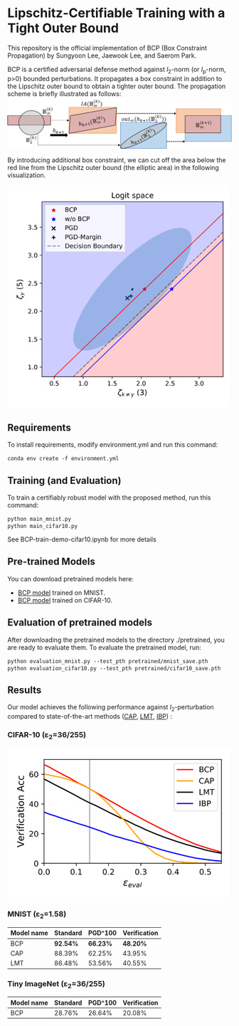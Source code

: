 # Lipschitz-Certifiable Training with a Tight Outer Bound

This repository is the official implementation of BCP (Box Constraint Propagation) by Sungyoon Lee, Jaewook Lee, and Saerom Park.

BCP is a certified adversarial defense method against _l_<sub>2</sub>-norm (or _l_<sub>p</sub>-norm, p>0) bounded perturbations.
It propagates a box constraint in addition to the Lipschitz outer bound to obtain a tighter outer bound.
The propagation scheme is briefly illustrated as follows:
![Propagation](./media/Illustration.png)

By introducing additional box constraint, we can cut off the area below the red line from the Lipschitz outer bound (the elliptic area) in the following visualization.

<!----
<a href="https://www.codecogs.com/eqnedit.php?latex=l_2" target="_blank"><img src="https://latex.codecogs.com/gif.latex?l_2" title="l_2" /></a>-norm (or <a href="https://www.codecogs.com/eqnedit.php?latex=l_p" target="_blank"><img src="https://latex.codecogs.com/gif.latex?l_p" title="l_p" /></a>-norm)
__l__<sub>2</sub>-norm
__l__<sub>p</sub>-norm, p>0
![Tightening](./media/Tightening.png)
---->
<img src="./media/Tightening.png" width="500">


<!----
> 📋Optional: include a graphic explaining your approach/main result, bibtex entry, link to demos, blog posts and tutorials
---->

## Requirements

To install requirements, modify environment.yml and run this command:

```setup
conda env create -f environment.yml
```

<!----
> 📋Describe how to set up the environment, e.g. pip/conda/docker commands, download datasets, etc...
---->

## Training (and Evaluation)

To train a certifiably robust model with the proposed method, run this command:

```train
python main_mnist.py
python main_cifar10.py
```
See BCP-train-demo-cifar10.ipynb for more details

<!----
> 📋Describe how to train the models, with example commands on how to train the models in your paper, including the full training procedure and appropriate hyperparameters.
---->


## Pre-trained Models

You can download pretrained models here:

- [BCP model](https://drive.google.com/file/d/17MsumEnGQvpMQaXMXRZK4xK8mpnO0oRz/view?usp=sharing) trained on MNIST.
- [BCP model](https://drive.google.com/file/d/1MuXNJ63_HwzKtBMrRlvrLGIzD3FhH-Ov/view?usp=sharing) trained on CIFAR-10.


<!----
> 📋Give a link to where/how the pretrained models can be downloaded and how they were trained (if applicable).  Alternatively you can have an additional column in your results table with a link to the models.
---->

## Evaluation of pretrained models

After downloading the pretrained models to the directory ./pretrained, you are ready to evaluate them.
To evaluate the pretrained model, run:

```eval
python evaluation_mnist.py --test_pth pretrained/mnist_save.pth
python evaluation_cifar10.py --test_pth pretrained/cifar10_save.pth
```

<!----
> 📋Describe how to evaluate the trained models on benchmarks reported in the paper, give commands that produce the results (section below).
---->

## Results

Our model achieves the following performance against _l_<sub>2</sub>-perturbation compared to state-of-the-art methods ([CAP](https://arxiv.org/abs/1805.12514), [LMT](https://arxiv.org/abs/1802.04034), [IBP](https://arxiv.org/abs/1810.12715)) :

### CIFAR-10 (&epsilon;<sub>2</sub>=36/255)

<!----
![Results](./media/result_CIFAR.png)
---->
<img src="./media/result_CIFAR.png" width="500">

### MNIST (&epsilon;<sub>2</sub>=1.58)

| Model name         | Standard  | PGD^100 | Verification  |
| ------------------ |---------------- | -------------- | --------------  |
| BCP                |     **92.54%**         |      **66.23%**       | **48.20%**  |
| CAP                |     88.39%         |      62.25%       | 43.95%  |
| LMT                |     86.48%         |      53.56%       | 40.55%  |

<!---
Model1

| Model name         | Standard  | PGD^100 | Verification  |
| ------------------ |---------------- | -------------- | --------------  |
| BCP                |     65.64         |      59.59%       | 50.27%  |
| [CAP](https://arxiv.org/abs/1805.12514)                |     60.14%         |      55.67%       | 50.29%  |
| [LMT](https://arxiv.org/abs/1802.04034)               |     56.49%         |      49.83%       | 37.20%  |

Model2

| Model name         | Standard  | PGD^100 | Verification  |
| ------------------ |---------------- | -------------- | --------------  |
| BCP                |     65.72%         |      60.78%       | 51.30%  |
| [CAP](https://arxiv.org/abs/1805.12514)                |     60.10%         |      56.20%       | 50.87%  |
| [LMT](https://arxiv.org/abs/1802.04034)               |     63.05%         |      58.32%       | 38.11%  |
-->

### Tiny ImageNet (&epsilon;<sub>2</sub>=36/255)

| Model name         | Standard  | PGD^100 | Verification  |
| ------------------ |---------------- | -------------- | --------------  |
| BCP                |     28.76%         |      26.64%       | 20.08%  |

<!----
> 📋Include a table of results from your paper, and link back to the leaderboard for clarity and context. If your main result is a figure, include that figure and link to the command or notebook to reproduce it. 
---->

<!----
## Contributing
> 📋Pick a licence and describe how to contribute to your code repository. 
---->
